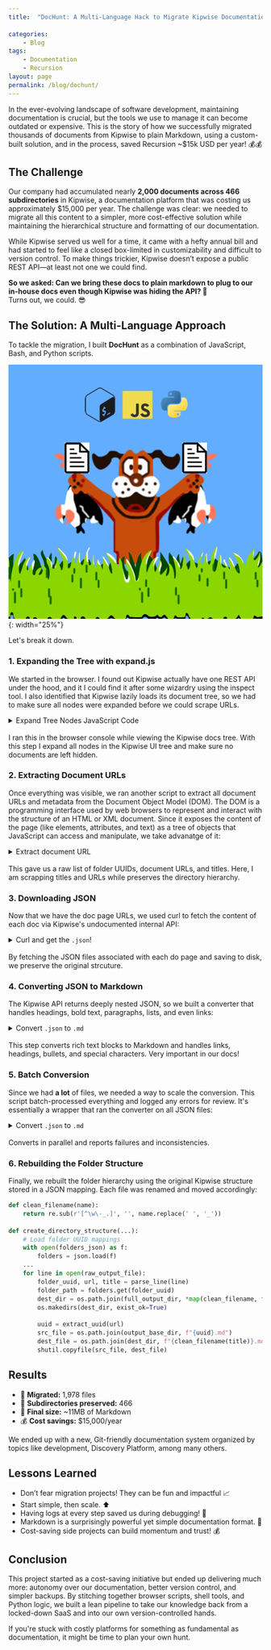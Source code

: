 ```yaml
---
title:  "DocHunt: A Multi-Language Hack to Migrate Kipwise Documentation"

categories:
    - Blog
tags:
    - Documentation
    - Recursion
layout: page
permalink: /blog/dochunt/
---
```



In the ever-evolving landscape of software development, maintaining documentation is crucial, but the tools we use to manage it can become outdated or expensive. This is the story of how we successfully migrated thousands of documents from Kipwise to plain Markdown, using a custom-built solution, and in the process, saved Recursion ~$15k USD per year! 💰💰


## The Challenge

Our company had accumulated nearly **2,000 documents across 466 subdirectories** in Kipwise, a documentation platform that was costing us approximately $15,000 per year. The challenge was clear: we needed to migrate all this content to a simpler, more cost-effective solution while maintaining the hierarchical structure and formatting of our documentation.

While Kipwise served us well for a time, it came with a hefty annual bill and had started to feel like a closed box-limited in customizability and difficult to version control. To make things trickier, Kipwise doesn’t expose a public REST API—at least not one we could find.

**So we asked: Can we bring these docs to plain markdown to plug to our in-house docs even though Kipwise was hiding the API? 🥁**
<br> Turns out, we could. 😎


## The Solution: A Multi-Language Approach

To tackle the migration, I built **DocHunt** as a combination of JavaScript, Bash, and Python scripts.

![DocHunt Architecture](/assets/images/dochunt.png){: width="25%"}

Let's break it down.

### 1. Expanding the Tree with expand.js

We started in the browser. I found out Kipwise actually have one REST API under the hood, and it I could find it after some wizardry using the inspect tool. I also identified that Kipwise lazily loads its document tree, so we had to make sure all nodes were expanded before we could scrape URLs.

<details>
<summary>Expand Tree Nodes JavaScript Code</summary>

<pre><code class="language-js">
function expandTreeNodes() {
    const nodesToClick = document.querySelectorAll('span.cOnmID.Icon--caret-right--2jLJYkxd');
    if (nodesToClick.length === 0) return console.log("All nodes expanded");

    nodesToClick.forEach(node => {
        let ancestor = node;
        for (let i = 0; i < 3; i++) ancestor = ancestor.parentElement;
        console.log("Expanding:", ancestor.innerText.trim());
        node.click();
    });
    setTimeout(expandTreeNodes, 100); // loop until all are expanded
}
expandTreeNodes();
</code></pre>

</details>
<br>
I ran this in the browser console while viewing the Kipwise docs tree. With this step I expand all nodes in the Kipwise UI tree and make sure no documents are left hidden.

### 2. Extracting Document URLs

Once everything was visible, we ran another script to extract all document URLs and metadata from the Document Object Model (DOM). The DOM is a programming interface used by web browsers to represent and interact with the structure of an HTML or XML document. Since it exposes the content of the page (like elements, attributes, and text) as a tree of objects that JavaScript can access and manipulate, we take advanatge of it:

<details>
<summary> Extract document URL </summary>

<pre><code class="language-js">
const links = document.querySelectorAll('a[href]');
const results = [];

links.forEach(link => {
    const folderId = link.getAttribute('folderid');
    const href = link.getAttribute('href');
    const match = href?.match(/\/contents\/([a-f0-9\-]{36})/);

    if (folderId && match) {
        const title = link.innerText.trim();
        const url = `https://webapi.kipwise.com/1.0/documents/${match[1]}/`;
        results.push(`${folderId} ${url} ${title}`);
    }
});
console.log(results.join('\n'));
</code></pre>

</details>
<br>
This gave us a raw list of folder UUIDs, document URLs, and titles. Here, I am scrapping titles and URLs
while preserves the directory hierarchy.




### 3. Downloading JSON

Now that we have the doc page URLs, we used curl to fetch the content of each doc via Kipwise's undocumented internal API:

<details>

<summary> Curl and get the <code>.json</code>! </summary>

<pre><code class="language-bash">
#!/bin/bash
input_file="raw_output.txt"
output_dir="./output_json/"
mkdir -p "$output_dir"

while read -r line; do
  url=$(echo "$line" | awk '{print $2}')
  output_file="$output_dir/$(basename "$url").json"
  echo "Fetching: $url"
  curl "$url" \
    -H "x-kip-token: YOUR_TOKEN" \
    -H "x-team-id: YOUR_TEAM_ID" \
    -H "Accept: application/json" > "$output_file"
  sleep 2
done < "$input_file"
</code></pre>

</details>
<br>
By fetching the JSON files associated with each do page and saving to disk, we preserve the original strcuture.

### 4. Converting JSON to Markdown

The Kipwise API returns deeply nested JSON, so we built a converter that handles headings, bold text, paragraphs, lists, and even links:

<details>

<summary>Convert <code>.json</code> to <code>.md</code></summary>

<pre><code class="language-python">
def format_text(leaves):
    return "".join("**" + l["text"] + "**" if "marks" in l and any(m["type"] == "strong" for m in l["marks"]) else l["text"] for l in leaves)

def format_markdown(node):
    t = node.get("type", "")
    if t == "title": return f"# {format_text(node['nodes'][0]['leaves'])}"
    if t == "heading-two": return f"## {format_text(node['nodes'][0]['leaves'])}"
    if t == "paragraph":
        return "".join(format_text(c["leaves"]) if c["object"] == "text" else f"[{format_text(c['nodes'][0]['leaves'])}]({c['data']['href']})" for c in node.get("nodes", []))
    if t == "list-item": return f"- {''.join(format_markdown(c) for c in node['nodes'])}\n"
    # Fallback
    return "".join(format_markdown(child) for child in node.get("nodes", []))
</code></pre>
</details>
<br>
This step converts rich text blocks to Markdown and handles links, headings, bullets, and special characters. Very important in our docs!


### 5. Batch Conversion

Since we had __a lot__ of files, we needed a way to scale the conversion. This script batch-processed everything and logged any errors for review. It's essentially a wrapper that ran the converter on all JSON files:

<details>

<summary>Convert <code>.json</code> to <code>.md</code></summary>

<pre><code class="language-python">
for filename in os.listdir(input_dir):
    if filename.endswith('.json'):
        subprocess.run(
            ['python', 'json_to_markdown.py'],
            stdin=open(os.path.join(input_dir, filename), 'r'),
            stdout=open(os.path.join(output_dir, filename.replace('.json', '.md')), 'w')
        )
</code></pre>
</details>
<br>
Converts in parallel and reports failures and inconsistencies.

### 6. Rebuilding the Folder Structure

Finally, we rebuilt the folder hierarchy using the original Kipwise structure stored in a JSON mapping. Each file was renamed and moved accordingly:

```python
def clean_filename(name):
    return re.sub(r'[^\w\-_.]', '', name.replace(' ', '_'))

def create_directory_structure(...):
    # Load folder UUID mappings
    with open(folders_json) as f:
        folders = json.load(f)
    ...
    for line in open(raw_output_file):
        folder_uuid, url, title = parse_line(line)
        folder_path = folders.get(folder_uuid)
        dest_dir = os.path.join(full_output_dir, *map(clean_filename, folder_path))
        os.makedirs(dest_dir, exist_ok=True)

        uuid = extract_uuid(url)
        src_file = os.path.join(output_base_dir, f"{uuid}.md")
        dest_file = os.path.join(dest_dir, f"{clean_filename(title)}.md")
        shutil.copyfile(src_file, dest_file)
```


## Results
- 📄 **Migrated:** 1,978 files
- 📁 **Subdirectories preserved:** 466
- 💾 **Final size:** ~11MB of Markdown
- 💰 **Cost savings:** $15,000/year

We ended up with a new, Git-friendly documentation system organized by topics like development, Discovery Platform, among many others.


## Lessons Learned
- Don’t fear migration projects! They can be fun and impactful 📈
- Start simple, then scale. ⬆️
- Having logs at every step saved us during debugging! 🐛
- Markdown is a surprisingly powerful yet simple documentation format. 📃
- Cost-saving side projects can build momentum and trust! 💰

## Conclusion

This project started as a cost-saving initiative but ended up delivering much more: autonomy over our documentation, better version control, and simpler backups. By stitching together browser scripts, shell tools, and Python logic, we built a lean pipeline to take our knowledge back from a locked-down SaaS and into our own version-controlled hands.

If you're stuck with costly platforms for something as fundamental as documentation, it might be time to plan your own hunt.